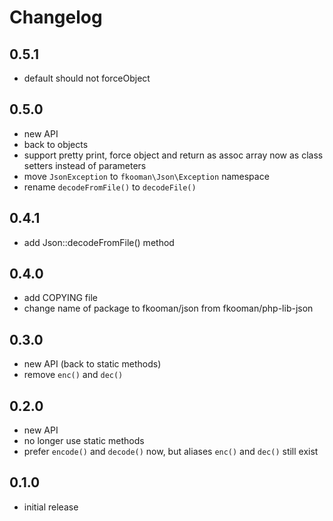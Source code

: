 # Changelog

## 0.5.1
- default should not forceObject

## 0.5.0
- new API
- back to objects
- support pretty print, force object and return as assoc array now as 
  class setters instead of parameters
- move `JsonException` to `fkooman\Json\Exception` namespace
- rename `decodeFromFile()` to `decodeFile()`

## 0.4.1
- add Json::decodeFromFile() method

## 0.4.0
- add COPYING file
- change name of package to fkooman/json from fkooman/php-lib-json

## 0.3.0
- new API (back to static methods)
- remove `enc()` and `dec()`

## 0.2.0
- new API
- no longer use static methods
- prefer `encode()` and `decode()` now, but aliases `enc()` and `dec()` still 
  exist

## 0.1.0
- initial release
